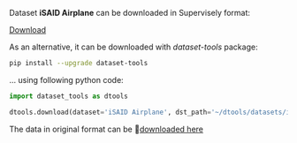 Dataset **iSAID Airplane** can be downloaded in Supervisely format:

 [Download](https://assets.supervisely.com/supervisely-supervisely-assets-public/teams_storage/H/x/m9/uKsrSxJZdQtMD9PBbsfdATJkkxo1E6FmoN56cLOnQ8bo3D1F0nl59xsUNKhJOM1JwLQufVwT0ybMEpbhp2LhgCAfU56aahJRHyQ3D7FlE9Jbee4pAjVGlYgXqiB5.tar)

As an alternative, it can be downloaded with *dataset-tools* package:
``` bash
pip install --upgrade dataset-tools
```

... using following python code:
``` python
import dataset_tools as dtools

dtools.download(dataset='iSAID Airplane', dst_path='~/dtools/datasets/iSAID Airplane.tar')
```
The data in original format can be 🔗[downloaded here](https://www.kaggle.com/datasets/romanrybalko/isaid-plane-gray/download?datasetVersionNumber=1)